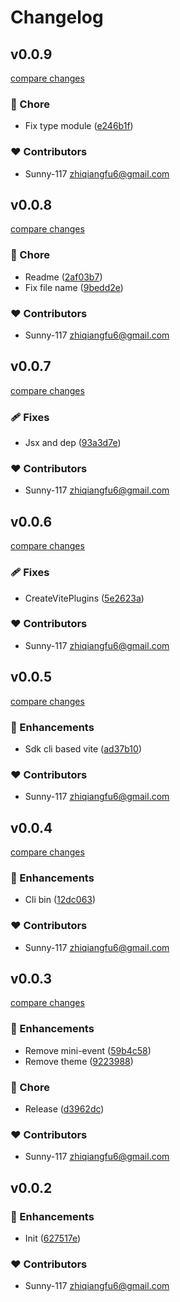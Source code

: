 # Changelog


## v0.0.9

[compare changes](https://github.com/Sunny-117/doc-render-sdk/compare/v0.0.8...v0.0.9)

### 🏡 Chore

- Fix type module ([e246b1f](https://github.com/Sunny-117/doc-render-sdk/commit/e246b1f))

### ❤️ Contributors

- Sunny-117 <zhiqiangfu6@gmail.com>

## v0.0.8

[compare changes](https://github.com/Sunny-117/doc-render-sdk/compare/v0.0.7...v0.0.8)

### 🏡 Chore

- Readme ([2af03b7](https://github.com/Sunny-117/doc-render-sdk/commit/2af03b7))
- Fix file name ([9bedd2e](https://github.com/Sunny-117/doc-render-sdk/commit/9bedd2e))

### ❤️ Contributors

- Sunny-117 <zhiqiangfu6@gmail.com>

## v0.0.7

[compare changes](https://github.com/Sunny-117/doc-render-sdk/compare/v0.0.6...v0.0.7)

### 🩹 Fixes

- Jsx and dep ([93a3d7e](https://github.com/Sunny-117/doc-render-sdk/commit/93a3d7e))

### ❤️ Contributors

- Sunny-117 <zhiqiangfu6@gmail.com>

## v0.0.6

[compare changes](https://github.com/Sunny-117/doc-render-sdk/compare/v0.0.5...v0.0.6)

### 🩹 Fixes

- CreateVitePlugins ([5e2623a](https://github.com/Sunny-117/doc-render-sdk/commit/5e2623a))

### ❤️ Contributors

- Sunny-117 <zhiqiangfu6@gmail.com>

## v0.0.5

[compare changes](https://github.com/Sunny-117/doc-render-sdk/compare/v0.0.4...v0.0.5)

### 🚀 Enhancements

- Sdk cli based vite ([ad37b10](https://github.com/Sunny-117/doc-render-sdk/commit/ad37b10))

### ❤️ Contributors

- Sunny-117 <zhiqiangfu6@gmail.com>

## v0.0.4

[compare changes](https://github.com/Sunny-117/doc-render-sdk/compare/v0.0.3...v0.0.4)

### 🚀 Enhancements

- Cli bin ([12dc063](https://github.com/Sunny-117/doc-render-sdk/commit/12dc063))

### ❤️ Contributors

- Sunny-117 <zhiqiangfu6@gmail.com>

## v0.0.3

[compare changes](https://github.com/Sunny-117/doc-render-sdk/compare/v0.0.2...v0.0.3)

### 🚀 Enhancements

- Remove mini-event ([59b4c58](https://github.com/Sunny-117/doc-render-sdk/commit/59b4c58))
- Remove theme ([9223988](https://github.com/Sunny-117/doc-render-sdk/commit/9223988))

### 🏡 Chore

- Release ([d3962dc](https://github.com/Sunny-117/doc-render-sdk/commit/d3962dc))

### ❤️ Contributors

- Sunny-117 <zhiqiangfu6@gmail.com>

## v0.0.2


### 🚀 Enhancements

- Init ([627517e](https://github.com/Sunny-117/doc-render-sdk/commit/627517e))

### ❤️ Contributors

- Sunny-117 <zhiqiangfu6@gmail.com>

